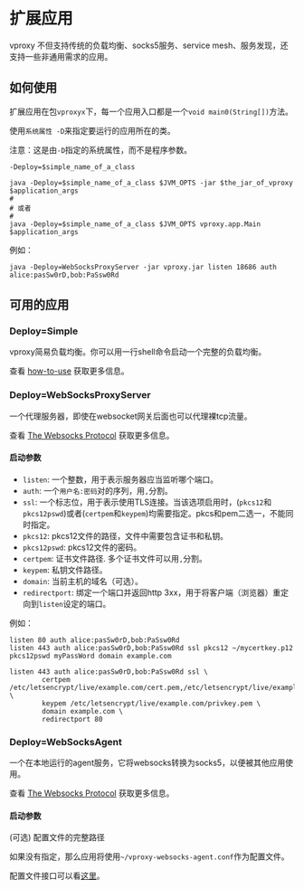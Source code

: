 # 扩展应用

vproxy 不但支持传统的负载均衡、socks5服务、service mesh、服务发现，还支持一些非通用需求的应用。

## 如何使用

扩展应用在包`vproxyx`下，每一个应用入口都是一个`void main0(String[])`方法。

使用`系统属性 -D`来指定要运行的应用所在的类。

注意：这是由`-D`指定的系统属性，而不是程序参数。

```
-Deploy=$simple_name_of_a_class
```

```shell
java -Deploy=$simple_name_of_a_class $JVM_OPTS -jar $the_jar_of_vproxy $application_args
#
# 或者
#
java -Deploy=$simple_name_of_a_class $JVM_OPTS vproxy.app.Main $application_args
```

例如：

```
java -Deploy=WebSocksProxyServer -jar vproxy.jar listen 18686 auth alice:pasSw0rD,bob:PaSsw0Rd
```

## 可用的应用

### Deploy=Simple

vproxy简易负载均衡。你可以用一行shell命令启动一个完整的负载均衡。

查看 [how-to-use](https://github.com/wkgcass/vproxy/blob/master/doc/how-to-use.md) 获取更多信息。

### Deploy=WebSocksProxyServer

一个代理服务器，即使在websocket网关后面也可以代理裸tcp流量。

查看 [The Websocks Protocol](https://github.com/wkgcass/vproxy/blob/master/doc/websocks.md) 获取更多信息。

#### 启动参数

* `listen`: 一个整数，用于表示服务器应当监听哪个端口。
* `auth`: 一个`用户名:密码`对的序列，用`,`分割。
* `ssl`: 一个标志位，用于表示使用TLS连接。当该选项启用时，(`pkcs12`和`pkcs12pswd`)或者(`certpem`和`keypem`)均需要指定。pkcs和pem二选一，不能同时指定。
* `pkcs12`: pkcs12文件的路径，文件中需要包含证书和私钥。
* `pkcs12pswd`: pkcs12文件的密码。
* `certpem`: 证书文件路径. 多个证书文件可以用`,`分割。
* `keypem`: 私钥文件路径。
* `domain`: 当前主机的域名（可选）。
* `redirectport`: 绑定一个端口并返回http 3xx，用于将客户端（浏览器）重定向到`listen`设定的端口。

例如：

```
listen 80 auth alice:pasSw0rD,bob:PaSsw0Rd
listen 443 auth alice:pasSw0rD,bob:PaSsw0Rd ssl pkcs12 ~/mycertkey.p12 pkcs12pswd myPassWord domain example.com

listen 443 auth alice:pasSw0rD,bob:PaSsw0Rd ssl \
        certpem /etc/letsencrypt/live/example.com/cert.pem,/etc/letsencrypt/live/example.com/chain.pem \
        keypem /etc/letsencrypt/live/example.com/privkey.pem \
        domain example.com \
        redirectport 80
```

### Deploy=WebSocksAgent

一个在本地运行的agent服务，它将websocks转换为socks5，以便被其他应用使用。

查看 [The Websocks Protocol](https://github.com/wkgcass/vproxy/blob/master/doc/websocks.md) 获取更多信息。

#### 启动参数

(可选) 配置文件的完整路径

如果没有指定，那么应用将使用`~/vproxy-websocks-agent.conf`作为配置文件。

配置文件接口可以看[这里](https://github.com/wkgcass/vproxy/blob/master/src/test/resources/websocks-agent-example.conf)。
